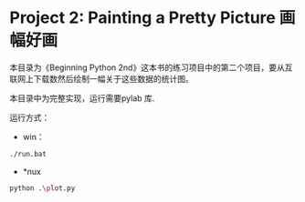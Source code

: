 # Project 2: Painting a Pretty Picture 画幅好画
本目录为《Beginning Python 2nd》这本书的练习项目中的第二个项目，要从互联网上下载数然后绘制一幅关于这些数据的统计图。


本目录中为完整实现，运行需要pylab 库.

运行方式：
* win：
```bat
./run.bat
```
* \*nux
```sh
python .\plot.py
```

